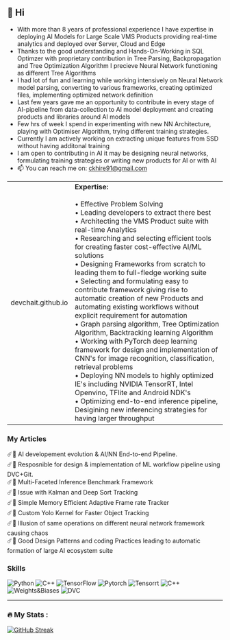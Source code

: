 ## 👋 Hi
- With more than 8 years of professional experience I have expertise in deploying AI Models for Large Scale VMS Products providing real-time analytics and deployed over Server, Cloud and Edge
- Thanks to the good understanding and Hands-On-Working in SQL Optimzer with proprietary contribution in Tree Parsing, Backpropagation and Tree Optimization Algorithm I precieve Neural Network functioning as different Tree Algorithms
- I had lot of fun and learning while working intensively on Neural Network model parsing, converting to various frameworks, creating optimized files, implementing optimized network definition
- Last few years gave me an opportunity to contribute in every stage of AI-pipeline from data-collection to AI model deployment and creating products and libraries around AI models
- Few hrs of week I spend in experimenting with new NN Architecture, playing with Optimiser Algorithm, trying different training strategies.
- Currently I am actively working on extracting unique features from SSD without having additonal training
- I am open to contributing in AI it may be designing neural networks, formulating training strategies or writing new products for AI or with AI
- 📫 You can reach me on: ckhire91@gmail.com 

<table>
<tr><td>devchait.github.io</td>
<td>
<b>Expertise:</b><br><br>
  &bull;  Effective Problem Solving <br>
      &bull;  Leading developers to extract there best <br>
      &bull;  Architecting the VMS Product suite with real-time Analytics <br>
      &bull;  Researching and selecting efficient tools for creating faster cost-effective AI/ML solutions<br>
      &bull;  Designing Frameworks from scratch to leading them to full-fledge working suite<br>
      &bull;  Selecting and formulating easy to contribute framework giving rise to automatic creation of new Products and automating existing workflows without explicit requirement for automation <br>
      &bull;  Graph parsing algorithm, Tree Optimization Algorithm, Backtracking learning Algorithm <br>
      &bull;  Working with PyTorch deep learning framework for design and implementation of CNN's for image recognition, 
classification, retrieval problems <br>
      &bull;  Deploying NN models to highly optimized IE's including NVIDIA TensorRT, Intel Openvino, TFlite and Android NDK's <br>
      &bull;  Optimizing end-to-end inference pipeline, Desigining new inferencing strategies for having larger throughput
  </td>
  </tr>
</table>


### My Articles 

☄️🥇 AI developement evolution & AI/NN End-to-end Pipeline. <br>
☄️🥇 Resposnible for design & implementation of ML workflow pipeline using DVC+Git.<br>
☄️🥇 Multi-Faceted Inference Benchmark Framework <br>
☄️🥇 Issue with Kalman and Deep Sort Tracking <br>
☄️🥇 Simple Memory Efficient Adaptive Frame rate Tracker <br>
☄️🥇 Custom Yolo Kernel for Faster Object Tracking <br>
☄️🥇 Illusion of same operations on different neural network framework causing chaos <br>
☄️🥇 Good Design Patterns and coding Practices leading to automatic formation of large AI ecosystem suite <br>

### Skills

![Python](https://img.shields.io/badge/python-3670A0?style=for-the-badge&logo=python&logoColor=ffdd54) ![C++](https://img.shields.io/badge/c++-%2300599C.svg?style=for-the-badge&logo=c%2B%2B&logoColor=white) ![TensorFlow](https://img.shields.io/badge/TensorFlow-%23FF6F00.svg?style=for-the-badge&logo=TensorFlow&logoColor=white) ![Pytorch](https://img.shields.io/badge/PyTorch-EE4C2C.svg?style=for-the-badge&logo=PyTorch&logoColor=white)
![Tensorrt](https://img.shields.io/badge/NVIDIA-76B900.svg?style=for-the-badge&logo=NVIDIA&logoColor=white)
![C++](https://img.shields.io/badge/C++-00599C.svg?style=for-the-badge&logo=C++&logoColor=white)
![Weights&Biases](https://img.shields.io/badge/Weights_&_Biases-FFBE00?style=for-the-badge&logo=WeightsAndBiases&logoColor=white)
![DVC](https://img.shields.io/badge/DVC-945DD6?style=for-the-badge&logo=dataversioncontrol&logoColor=white)

---

### :fire: My Stats :

[![GitHub Streak](http://github-readme-streak-stats.herokuapp.com?user=ckhire&theme=dark&background=000000)](https://git.io/streak-stats) 
